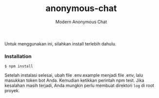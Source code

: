 <header>

<div align="center">
<h1 align="center">anonymous-chat</h1>

<p>Modern Anonymous Chat</p>
</div>

</header>

Untuk menggunakan ini, silahkan install terlebih dahulu.

### Installation

```shellscript
$ npm install
```

Setelah instalasi selesai, ubah file .env.example menjadi file .env, lalu masukkan token bot Anda. Kemudian ketikkan perintah npm test. Jika kesalahan masih terjadi, Anda mungkin perlu membuat direktori `log` di root proyek.
